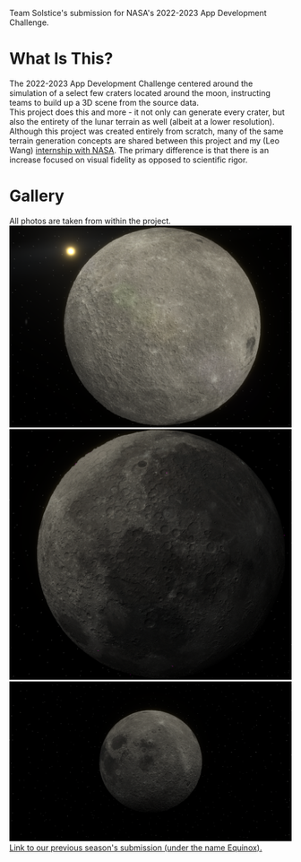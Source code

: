 Team Solstice's submission for NASA's 2022-2023 App Development Challenge.  
# What Is This?
The 2022-2023 App Development Challenge centered around the simulation of a select few craters located around the moon, instructing teams to build up a 3D scene from the source data.  
This project does this and more - it not only can generate every crater, but also the entirety of the lunar terrain as well (albeit at a lower resolution). Although this project was created entirely from scratch, many of the same terrain generation concepts are shared between this project and my (Leo Wang) [internship with NASA](https://github.com/Andallfor/MVT). The primary difference is that there is an increase focused on visual fidelity as opposed to scientific rigor.
# Gallery
All photos are taken from within the project.  
![](docs/JP2_ADC_1.png)
![](docs/JP2_ADC_2.png)  
![](docs/JP2_ADC_3.png)  
[Link to our previous season's submission (under the name Equinox).](https://github.com/Andallfor/NASA-ADC-2020)